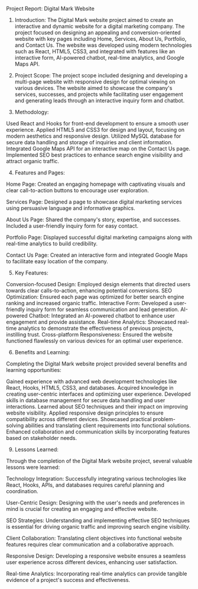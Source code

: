 Project Report: Digital Mark Website

1. Introduction:
The Digital Mark website project aimed to create an interactive and dynamic website for a digital marketing company. The project focused on designing an appealing and conversion-oriented website with key pages including Home, Services, About Us, Portfolio, and Contact Us. The website was developed using modern technologies such as React, HTML5, CSS3, and integrated with features like an interactive form, AI-powered chatbot, real-time analytics, and Google Maps API.

2. Project Scope:
The project scope included designing and developing a multi-page website with responsive design for optimal viewing on various devices. The website aimed to showcase the company's services, successes, and projects while facilitating user engagement and generating leads through an interactive inquiry form and chatbot.

3. Methodology:

Used React and Hooks for front-end development to ensure a smooth user experience.
Applied HTML5 and CSS3 for design and layout, focusing on modern aesthetics and responsive design.
Utilized MySQL database for secure data handling and storage of inquiries and client information.
Integrated Google Maps API for an interactive map on the Contact Us page.
Implemented SEO best practices to enhance search engine visibility and attract organic traffic.

4. Features and Pages:

Home Page: Created an engaging homepage with captivating visuals and clear call-to-action buttons to encourage user exploration.

Services Page: Designed a page to showcase digital marketing services using persuasive language and informative graphics.

About Us Page: Shared the company's story, expertise, and successes. Included a user-friendly inquiry form for easy contact.

Portfolio Page: Displayed successful digital marketing campaigns along with real-time analytics to build credibility.

Contact Us Page: Created an interactive form and integrated Google Maps to facilitate easy location of the company.

5. Key Features:

Conversion-focused Design: Employed design elements that directed users towards clear calls-to-action, enhancing potential conversions.
SEO Optimization: Ensured each page was optimized for better search engine ranking and increased organic traffic.
Interactive Form: Developed a user-friendly inquiry form for seamless communication and lead generation.
AI-powered Chatbot: Integrated an AI-powered chatbot to enhance user engagement and provide assistance.
Real-time Analytics: Showcased real-time analytics to demonstrate the effectiveness of previous projects, instilling trust.
Cross-platform Responsiveness: Ensured the website functioned flawlessly on various devices for an optimal user experience.

6. Benefits and Learning:

Completing the Digital Mark website project provided several benefits and learning opportunities:

Gained experience with advanced web development technologies like React, Hooks, HTML5, CSS3, and databases.
Acquired knowledge in creating user-centric interfaces and optimizing user experience.
Developed skills in database management for secure data handling and user interactions.
Learned about SEO techniques and their impact on improving website visibility.
Applied responsive design principles to ensure compatibility across different devices.
Showcased practical problem-solving abilities and translating client requirements into functional solutions.
Enhanced collaboration and communication skills by incorporating features based on stakeholder needs.

9. Lessons Learned:

Through the completion of the Digital Mark website project, several valuable lessons were learned:

Technology Integration: Successfully integrating various technologies like React, Hooks, APIs, and databases requires careful planning and coordination.

User-Centric Design: Designing with the user's needs and preferences in mind is crucial for creating an engaging and effective website.

SEO Strategies: Understanding and implementing effective SEO techniques is essential for driving organic traffic and improving search engine visibility.

Client Collaboration: Translating client objectives into functional website features requires clear communication and a collaborative approach.

Responsive Design: Developing a responsive website ensures a seamless user experience across different devices, enhancing user satisfaction.

Real-time Analytics: Incorporating real-time analytics can provide tangible evidence of a project's success and effectiveness.
